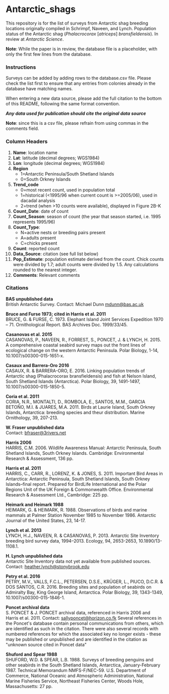 # Antarctic_shags
This repository is for the list of surveys from Antarctic shag breeding locations originally compiled in Schrimpf, Naveen, and Lynch. Population status of the Antarctic shag (*Phalacrocorax* [*atriceps*] *bransfieldensis*). In review at *Antarctic Science*.

**Note**: While the paper is in review, the database file is a placeholder, with only the first few lines from the database.


### Instructions
Surveys can be added by adding rows to the database.csv file. Please check the list first to ensure that any entries from colonies already in the database have matching names.

When entering a new data source, please add the full citation to the bottom of this README, following the same format convention.

**_Any data used for publication should cite the original data source_**

**Note**: since this is a csv file, please refrain from using commas in the comments field.


### Column Headers

1. **Name**: location name
2. **Lat**: latitude (decimal degrees; WGS1984)
3. **Lon**: longitude (decimal degrees; WGS1984)
4. **Region**
	+ 1=Antarctic Peninsula/South Shetland Islands
	+ 0=South Orkney Islands
5. **Trend_code**
	+ 0=most recent count, used in population total
	+ 1=historical (<1995/96 when current count is >=2005/06), used in dacadal analysis
	+ 2=trend (when >10 counts were available), displayed in Figure 2B-K
6. **Count_Date**: date of count
7. **Count_Season**: season of count (the year that season started, i.e. 1995 represents 1995/96)
8. **Count_Type**:
	+ N=active nests or breeding pairs present
	+ A=adults present
	+ C=chicks present
9. **Count**: reported count
10. **Data_Source**: citation (see full list below)
11. **Pop_Estimate**: population estimate derived from the count. Chick counts were divided by 1.7; adult counts were divided by 1.5. Any calculations rounded to the nearest integer.
12. **Comments**: Relevant comments


### Citations

**BAS unpublished data**    
British Antarctic Survey. Contact: Michael Dunn mdunn@bas.ac.uk

**Bruce and Furse 1973; cited in Harris et al. 2011**  
BRUCE, G. & FURSE, C. 1973. Elephant Island Joint Services Expedition 1970 – 71. Ornithological Report. BAS Archives Doc. 1999/33/45.

**Casanovas et al. 2015**  
CASANOVAS, P., NAVEEN, R., FORREST, S., PONCET, J. & LYNCH, H. 2015. A comprehensive coastal seabird survey maps out the front lines of ecological change on the western Antarctic Peninsula. Polar Biology, 1-14, 10.1007/s00300-015-1651-x.

**Casaux and Barrera-Oro 2016**  
CASAUX, R. & BARRERA-ORO, E. 2016. Linking population trends of Antarctic shag (Phalacrocorax bransfieldensis) and fish at Nelson Island, South Shetland Islands (Antarctica). Polar Biology, 39, 1491-1497, 10.1007/s00300-015-1850-5.

**Coria et al. 2011**  
CORIA, N.R., MONTALTI, D., ROMBOLA, E., SANTOS, M.M., GARCIA BETOÑO, M.I. & JUARES, M.A. 2011. Birds at Laurie Island, South Orkney Islands, Antarctica: breeding species and theur distribution. Marine Ornithology, 39, 207-213.

**W. Fraser unpublished data**  
Contact: bfraser@3rivers.net

**Harris 2006**  
HARRIS, C.M. 2006. Wildlife Awareness Manual: Antarctic Peninsula, South Shetland Islands, South Orkney Islands. Cambridge: Environmental Research & Assessment, 136 pp.

**Harris et al. 2011**  
HARRIS, C., CARR, R., LORENZ, K. & JONES, S. 2011. Important Bird Areas in Antarctica: Antarctic Peninsula, South Shetland Islands, South Orkney Islands–final report. Prepared for BirdLife International and the Polar Regions Unit of the UK Foreign & Commonwealth Office. Environmental Research & Assessment Ltd.,  Cambridge: 225 pp.

**Heimark and Heimark 1988**  
HEIMARK, G. & HEIMARK, R. 1988. Observations of birds and marine mammals at Palmer Station November 1985 to November 1986. Antarctic Journal of the United States, 23, 14-17.

**Lynch et al. 2013**  
LYNCH, H.J., NAVEEN, R. & CASANOVAS, P. 2013. Antarctic Site Inventory breeding bird survey data, 1994–2013. Ecology, 94, 2653-2653, 10.1890/13-1108.1.

**H. Lynch unpublished data**  
Antarctic Site Inventory data not yet available from published sources. Contact: heather.lynch@stonybrook.edu

**Petry et al. 2016**  
PETRY, M.V., VALLS, F.C.L., PETERSEN, D.S.E., KRÜGER, L., PIUCO, D.C.R. & DOS SANTOS, C.R. 2016. Breeding sites and population of seabirds on Admiralty Bay, King George Island, Antarctica. Polar Biology, 39, 1343-1349, 10.1007/s00300-015-1846-1.

**Poncet archival data**  
S. PONCET & J. PONCET archival data, referenced in Harris 2006 and Harris et al. 2011. Contact: sallyponcet@horizon.co.fk
Several references in the Poncet's database contain personal communications from others, which are identified as such in the citation. There were also several records with numbered references for which the associated key no longer exists - these may be published or unpublished and are identified in the citation as "unknown source cited in Poncet data"

**Shuford and Spear 1988**  
SHUFORD, W.D. & SPEAR, L.B. 1988. Surveys of breeding penguins and other seabirds in the South Shetland Islands, Antarctica, January-February 1987. Technical Memorandum NMFS-F/NEC-59. U.S. Department of Commerce, National Oceanic and Atmospheric Administration, National Marine Fisheries Service, Northeast Fisheries Center,  Woods Hole, Massachusetts: 27 pp.
